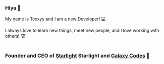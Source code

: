 ### Hiya 👋
My name is Texxyy and I am a new Developer! 💻

I always love to learn new things, meet new people, and I love working with others! 🏆

#
### Founder and CEO of [Starlight](https://github.com/Starlight-Network) Starlight and [Galaxy Codes](https://github.com/Galaxy-Codes) 🚀
